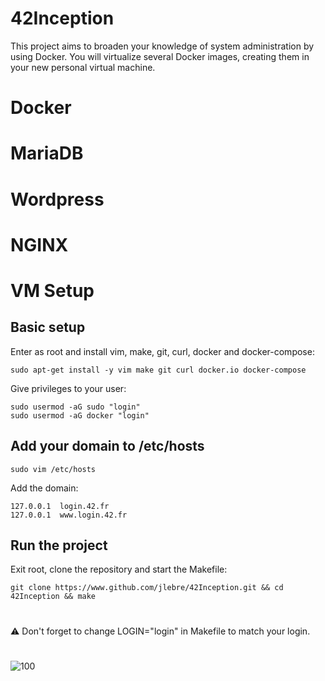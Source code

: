 # 42Inception
This project aims to broaden your knowledge of system administration by using Docker. You will virtualize several Docker images, creating them in your new personal virtual machine.

# Docker

# MariaDB

# Wordpress

# NGINX

# VM Setup
## Basic setup
Enter as root and install vim, make, git, curl, docker and docker-compose:
```
sudo apt-get install -y vim make git curl docker.io docker-compose
```

Give privileges to your user:
```
sudo usermod -aG sudo "login"
sudo usermod -aG docker "login"
```

## Add your domain to /etc/hosts
```
sudo vim /etc/hosts
```
Add the domain:
```
127.0.0.1  login.42.fr
127.0.0.1  www.login.42.fr
```
## Run the project
Exit root, clone the repository and start the Makefile:
```
git clone https://www.github.com/jlebre/42Inception.git && cd 42Inception && make
```
#
⚠️ Don't forget to change LOGIN="login" in Makefile to match your login.
#
![100](https://github.com/jlebre/42Inception/assets/94384240/45ddc38c-885f-4df2-aa2c-b2a886c20738)

